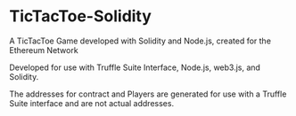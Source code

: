 # TicTacToe-Solidity
A TicTacToe Game developed with Solidity and Node.js, created for the Ethereum Network

Developed for use with Truffle Suite Interface, Node.js, web3.js, and Solidity.

The addresses for contract and Players are generated for use with a Truffle Suite interface and are not actual addresses. 

